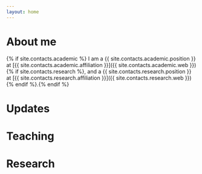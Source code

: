 ```yaml
---
layout: home
---
```

# About me

{% if site.contacts.academic %}
I am a {{ site.contacts.academic.position }} at [{{ site.contacts.academic.affiliation }}]({{ site.contacts.academic.web }}){% if site.contacts.research %}, and a {{ site.contacts.research.position }} at [{{ site.contacts.research.affiliation }}]({{ site.contacts.research.web }}){% endif %}.{% endif %}

# Updates


# Teaching


# Research
